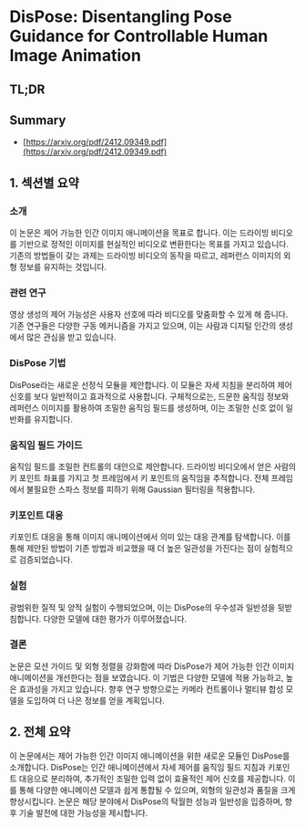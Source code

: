# DisPose: Disentangling Pose Guidance for Controllable Human Image Animation
## TL;DR
## Summary
- [https://arxiv.org/pdf/2412.09349.pdf](https://arxiv.org/pdf/2412.09349.pdf)

## 1. 섹션별 요약

### 소개
이 논문은 제어 가능한 인간 이미지 애니메이션을 목표로 합니다. 이는 드라이빙 비디오를 기반으로 정적인 이미지를 현실적인 비디오로 변환한다는 목표를 가지고 있습니다. 기존의 방법들이 갖는 과제는 드라이빙 비디오의 동작을 따르고, 레퍼런스 이미지의 외형 정보를 유지하는 것입니다.

### 관련 연구
영상 생성의 제어 가능성은 사용자 선호에 따라 비디오를 맞춤화할 수 있게 해 줍니다. 기존 연구들은 다양한 구동 메커니즘을 가지고 있으며, 이는 사람과 디지털 인간의 생성에서 많은 관심을 받고 있습니다.

### DisPose 기법
DisPose라는 새로운 선정식 모듈을 제안합니다. 이 모듈은 자세 지침을 분리하여 제어 신호를 보다 일반적이고 효과적으로 사용합니다. 구체적으로는, 드문한 움직임 정보와 레퍼런스 이미지를 활용하여 조밀한 움직임 필드를 생성하며, 이는 조밀한 신호 없이 일반화를 유지합니다.

### 움직임 필드 가이드
움직임 필드를 조밀한 컨트롤의 대안으로 제안합니다. 드라이빙 비디오에서 얻은 사람의 키 포인트 좌표를 가지고 첫 프레임에서 키 포인트의 움직임을 추적합니다. 전체 프레임에서 불필요한 스파스 정보를 피하기 위해 Gaussian 필터링을 적용합니다.

### 키포인트 대응
키포인트 대응을 통해 이미지 애니메이션에서 의미 있는 대응 관계를 탐색합니다. 이를 통해 제안된 방법이 기존 방법과 비교했을 때 더 높은 일관성을 가진다는 점이 실험적으로 검증되었습니다.

### 실험
광범위한 질적 및 양적 실험이 수행되었으며, 이는 DisPose의 우수성과 일반성을 뒷받침합니다. 다양한 모델에 대한 평가가 이루어졌습니다.

### 결론
논문은 모션 가이드 및 외형 정렬을 강화함에 따라 DisPose가 제어 가능한 인간 이미지 애니메이션을 개선한다는 점을 보였습니다. 이 기법은 다양한 모델에 적용 가능하고, 높은 효과성을 가지고 있습니다. 향후 연구 방향으로는 카메라 컨트롤이나 멀티뷰 합성 모델을 도입하여 더 나은 정보를 얻을 계획입니다.

## 2. 전체 요약
이 논문에서는 제어 가능한 인간 이미지 애니메이션을 위한 새로운 모듈인 DisPose를 소개합니다. DisPose는 인간 애니메이션에서 자세 제어를 움직임 필드 지침과 키포인트 대응으로 분리하여, 추가적인 조밀한 입력 없이 효율적인 제어 신호를 제공합니다. 이를 통해 다양한 애니메이션 모델과 쉽게 통합될 수 있으며, 외형의 일관성과 품질을 크게 향상시킵니다. 논문은 해당 분야에서 DisPose의 탁월한 성능과 일반성을 입증하며, 향후 기술 발전에 대한 가능성을 제시합니다.